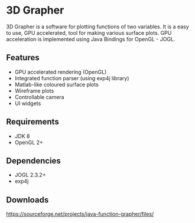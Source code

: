 # 3D Grapher
3D Grapher is a software for plotting functions of two variables. It is a easy to use, GPU accelerated, tool for
making various surface plots. GPU acceleration is implemented using Java Bindings for OpenGL - JOGL.

## Features
* GPU accelerated rendering (OpenGL)
* Integrated function parser (using exp4j library)
* Matlab-like coloured surface plots
* Wireframe plots
* Controllable camera
* UI widgets

## Requirements
* JDK 8 
* OpenGL 2+

## Dependencies
* JOGL 2.3.2+
* exp4j

## Downloads
https://sourceforge.net/projects/java-function-grapher/files/

